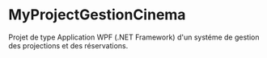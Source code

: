 # MyProjectGestionCinema
Projet de type Application WPF (.NET Framework) d'un systéme de gestion des projections et des réservations.
